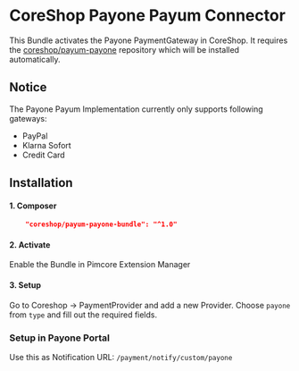 # CoreShop Payone Payum Connector
This Bundle activates the Payone PaymentGateway in CoreShop.
It requires the [coreshop/payum-payone](https://github.com/coreshop/payum-payone) repository which will be installed automatically.

## Notice
The Payone Payum Implementation currently only supports following gateways:
 - PayPal
 - Klarna Sofort
 - Credit Card

## Installation

#### 1. Composer
```json
    "coreshop/payum-payone-bundle": "^1.0"
```

#### 2. Activate
Enable the Bundle in Pimcore Extension Manager

#### 3. Setup
Go to Coreshop -> PaymentProvider and add a new Provider. Choose `payone` from `type` and fill out the required fields.

### Setup in Payone Portal

Use this as Notification URL: `/payment/notify/custom/payone`
